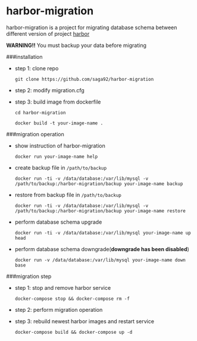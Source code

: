 # harbor-migration
harbor-migration is a project for migrating database schema between different version of project [harbor](https://github.com/vmware/harbor)

**WARNING!!** You must backup your data before migrating

###installation
- step 1: clone repo

    ```git clone https://github.com/saga92/harbor-migration```
- step 2: modify migration.cfg
- step 3: build image from dockerfile
    ```
    cd harbor-migration
    
    docker build -t your-image-name .
    ```

###migration operation
- show instruction of harbor-migration

    ```docker run your-image-name help```

- create backup file in `/path/to/backup`

    ```
    docker run -ti -v /data/database:/var/lib/mysql -v /path/to/backup:/harbor-migration/backup your-image-name backup
    ```

- restore from backup file in `/path/to/backup`

    ```
    docker run -ti -v /data/database:/var/lib/mysql -v /path/to/backup:/harbor-migration/backup your-image-name restore
    ```

- perform database schema upgrade

    ```docker run -ti -v /data/database:/var/lib/mysql your-image-name up head```

- perform database schema downgrade(**downgrade has been disabled**)

    ```docker run -v /data/database:/var/lib/mysql your-image-name down base```

###migration step
- step 1: stop and remove harbor service

    ``` 
    docker-compose stop && docker-compose rm -f
    ```
- step 2: perform migration operation
- step 3: rebuild newest harbor images and restart service

    ```
    docker-compose build && docker-compose up -d
    ```
